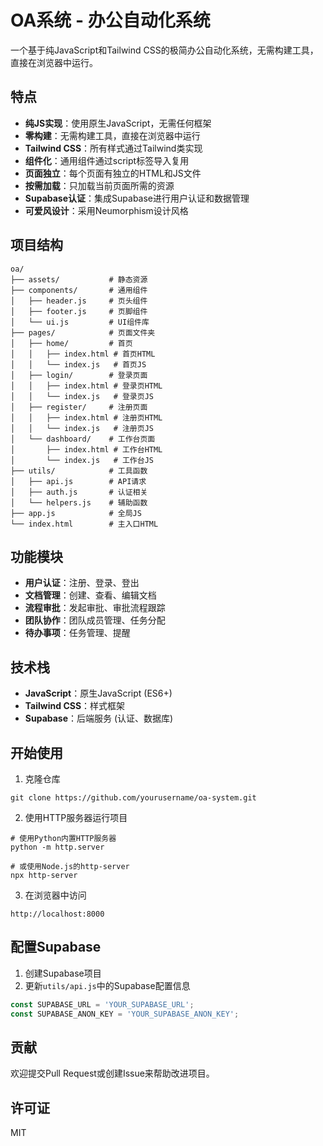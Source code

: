 # OA系统 - 办公自动化系统

一个基于纯JavaScript和Tailwind CSS的极简办公自动化系统，无需构建工具，直接在浏览器中运行。

## 特点

- **纯JS实现**：使用原生JavaScript，无需任何框架
- **零构建**：无需构建工具，直接在浏览器中运行
- **Tailwind CSS**：所有样式通过Tailwind类实现
- **组件化**：通用组件通过script标签导入复用
- **页面独立**：每个页面有独立的HTML和JS文件
- **按需加载**：只加载当前页面所需的资源
- **Supabase认证**：集成Supabase进行用户认证和数据管理
- **可爱风设计**：采用Neumorphism设计风格

## 项目结构

```
oa/
├── assets/           # 静态资源
├── components/       # 通用组件
│   ├── header.js     # 页头组件
│   ├── footer.js     # 页脚组件
│   └── ui.js         # UI组件库
├── pages/            # 页面文件夹
│   ├── home/         # 首页
│   │   ├── index.html # 首页HTML
│   │   └── index.js   # 首页JS
│   ├── login/        # 登录页面
│   │   ├── index.html # 登录页HTML
│   │   └── index.js   # 登录页JS
│   ├── register/     # 注册页面
│   │   ├── index.html # 注册页HTML
│   │   └── index.js   # 注册页JS
│   └── dashboard/    # 工作台页面
│       ├── index.html # 工作台HTML
│       └── index.js   # 工作台JS
├── utils/            # 工具函数
│   ├── api.js        # API请求
│   ├── auth.js       # 认证相关
│   └── helpers.js    # 辅助函数
├── app.js            # 全局JS
└── index.html        # 主入口HTML
```

## 功能模块

- **用户认证**：注册、登录、登出
- **文档管理**：创建、查看、编辑文档
- **流程审批**：发起审批、审批流程跟踪
- **团队协作**：团队成员管理、任务分配
- **待办事项**：任务管理、提醒

## 技术栈

- **JavaScript**：原生JavaScript (ES6+)
- **Tailwind CSS**：样式框架
- **Supabase**：后端服务 (认证、数据库)

## 开始使用

1. 克隆仓库
```
git clone https://github.com/yourusername/oa-system.git
```

2. 使用HTTP服务器运行项目
```
# 使用Python内置HTTP服务器
python -m http.server

# 或使用Node.js的http-server
npx http-server
```

3. 在浏览器中访问
```
http://localhost:8000
```

## 配置Supabase

1. 创建Supabase项目
2. 更新`utils/api.js`中的Supabase配置信息
```javascript
const SUPABASE_URL = 'YOUR_SUPABASE_URL';
const SUPABASE_ANON_KEY = 'YOUR_SUPABASE_ANON_KEY';
```

## 贡献

欢迎提交Pull Request或创建Issue来帮助改进项目。

## 许可证

MIT 